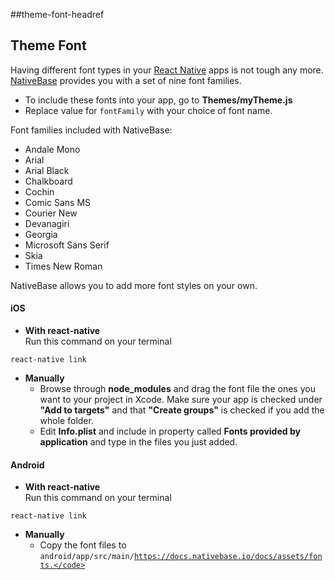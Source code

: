 ##theme-font-headref
## Theme Font

Having different font types in your [React Native](https://facebook.github.io/react-native/) apps is not tough any more.<br />
[NativeBase](https://nativebase.io/) provides you with a set of nine font families.<br />


* To include these fonts into your app, go to **Themes/myTheme.js**
* Replace value for <code>fontFamily</code> with your choice of font name.


Font families included with NativeBase:
* Andale Mono
* Arial
* Arial Black
* Chalkboard
* Cochin
* Comic Sans MS
* Courier New
* Devanagiri
* Georgia
* Microsoft Sans Serif
* Skia
* Times New Roman


NativeBase allows you to add more font styles on your own.


#### iOS
* **With react-native**<br />
Run this command on your terminal<br />
<pre class="command-line language-xxx" data-output="2-19"><code>react-native link</code></pre>
* **Manually**
  * Browse through **node_modules** and drag the font file the ones you want to your project in Xcode. Make sure your app is checked under **"Add to targets"** and that **"Create groups"** is checked if you add the whole folder.
  * Edit **Info.plist** and include in property called **Fonts provided by application** and type in the files you just added.

#### Android
* **With react-native**<br />
Run this command on your terminal<br />
<pre class="command-line language-xxx" data-output="2-19"><code>react-native link</code></pre>
* **Manually**
  * Copy the font files to <code>android/app/src/main/https://docs.nativebase.io/docs/assets/fonts.</code>
